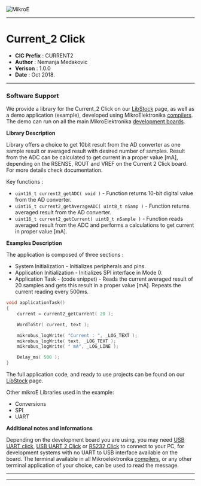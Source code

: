 ![MikroE](http://www.mikroe.com/img/designs/beta/logo_small.png)

---

# Current_2 Click

- **CIC Prefix**  : CURRENT2
- **Author**      : Nemanja Medakovic
- **Verison**     : 1.0.0
- **Date**        : Oct 2018.

---

### Software Support

We provide a library for the Current_2 Click on our [LibStock](https://libstock.mikroe.com/projects/view/2606/current-2-click) 
page, as well as a demo application (example), developed using MikroElektronika 
[compilers](http://shop.mikroe.com/compilers). The demo can run on all the main 
MikroElektronika [development boards](http://shop.mikroe.com/development-boards).

**Library Description**

Library offers a choice to get 10bit result from the AD converter as one sample result or averaged result with desired number of samples.
Result from the ADC can be calculated to get current in a proper value [mA], depending on the RSENSE, ROUT and VREF on the Current 2 Click board.
For more details check documentation.

Key functions :

- ``` uint16_t current2_getADC( void ) ``` - Function returns 10-bit digital value from the AD converter.
- ``` uint16_t current2_getAverageADC( uint8_t nSamp ) ``` - Function returns averaged result from the AD converter.
- ``` uint16_t current2_getCurrent( uint8_t nSample ) ``` - Function reads averaged result from the ADC and performs a calculations to get current in proper value [mA].

**Examples Description**

The application is composed of three sections :

- System Initialization - Initializes peripherals and pins.
- Application Initialization - Initializes SPI interface in Mode 0.
- Application Task - (code snippet) - Reads the current averaged result of 20 samples and
  gets this result in a proper value [mA]. Repeats the current reading every 500ms.


```.c
void applicationTask()
{
    current = current2_getCurrent( 20 );

    WordToStr( current, text );

    mikrobus_logWrite( "Current : ", _LOG_TEXT );
    mikrobus_logWrite( text, _LOG_TEXT );
    mikrobus_logWrite( " mA", _LOG_LINE );

    Delay_ms( 500 );
}
```

The full application code, and ready to use projects can be found on our 
[LibStock](https://libstock.mikroe.com/projects/view/2606/current-2-click) page.

Other mikroE Libraries used in the example:

- Conversions
- SPI
- UART

**Additional notes and informations**

Depending on the development board you are using, you may need 
[USB UART click](http://shop.mikroe.com/usb-uart-click), 
[USB UART 2 Click](http://shop.mikroe.com/usb-uart-2-click) or 
[RS232 Click](http://shop.mikroe.com/rs232-click) to connect to your PC, for 
development systems with no UART to USB interface available on the board. The 
terminal available in all Mikroelektronika 
[compilers](http://shop.mikroe.com/compilers), or any other terminal application 
of your choice, can be used to read the message.

---
---
